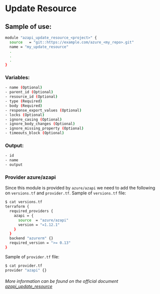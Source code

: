 # Update Resource

## Sample of use:

```bash
module "azapi_update_resource_<project>" {
  source   = "git::https://example.com/azure_<my_repo>.git"
  name = "my_update_resource"
  .
  .
  .
}
```

### Variables:

```bash
- name (Optional)
- parent_id (Optional)
- resource_id (Optional)
- type (Required)
- body (Required)
- response_export_values (Optional)
- locks (Optional)
- ignore_casing (Optional)
- ignore_body_changes (Optional)
- ignore_missing_property (Optional)
- timeouts_block (Optional)
```

### Output:

```bash
- id
- name
- output
```

### Provider azure/azapi

Since this module is provided by ``azure/azapi`` we need to add the following on ``versions.tf`` and ``provider.tf``.
Sample of ``versions.tf`` file:

````bash
$ cat versions.tf
terraform {
  required_providers {
    azapi = {
      source  = "azure/azapi"
      version = "=1.12.1"
    }
  }
  backend "azurerm" {}
  required_version = ">= 0.13"
}
````

Sample of ``provider.tf`` file:

````bash
$ cat provider.tf
provider "azapi" {}
````

###### More information can be found on the official document [azapi_update_resource](https://registry.terraform.io/providers/Azure/azapi/latest/docs/resources/azapi_update_resource)